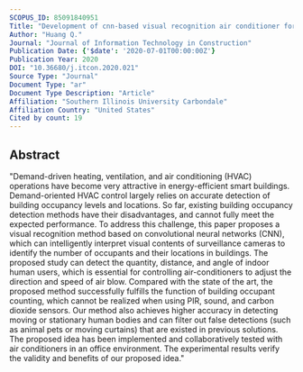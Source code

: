 ```yaml
---
SCOPUS_ID: 85091840951
Title: "Development of cnn-based visual recognition air conditioner for smart buildings"
Author: "Huang Q."
Journal: "Journal of Information Technology in Construction"
Publication Date: {'$date': '2020-07-01T00:00:00Z'}
Publication Year: 2020
DOI: "10.36680/j.itcon.2020.021"
Source Type: "Journal"
Document Type: "ar"
Document Type Description: "Article"
Affiliation: "Southern Illinois University Carbondale"
Affiliation Country: "United States"
Cited by count: 19
---
```


## Abstract
"Demand-driven heating, ventilation, and air conditioning (HVAC) operations have become very attractive in energy-efficient smart buildings. Demand-oriented HVAC control largely relies on accurate detection of building occupancy levels and locations. So far, existing building occupancy detection methods have their disadvantages, and cannot fully meet the expected performance. To address this challenge, this paper proposes a visual recognition method based on convolutional neural networks (CNN), which can intelligently interpret visual contents of surveillance cameras to identify the number of occupants and their locations in buildings. The proposed study can detect the quantity, distance, and angle of indoor human users, which is essential for controlling air-conditioners to adjust the direction and speed of air blow. Compared with the state of the art, the proposed method successfully fulfills the function of building occupant counting, which cannot be realized when using PIR, sound, and carbon dioxide sensors. Our method also achieves higher accuracy in detecting moving or stationary human bodies and can filter out false detections (such as animal pets or moving curtains) that are existed in previous solutions. The proposed idea has been implemented and collaboratively tested with air conditioners in an office environment. The experimental results verify the validity and benefits of our proposed idea."
